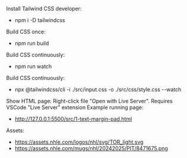 Install Tailwind CSS developer:
- npm i -D tailwindcss

Build CSS once:
- npm run build

Build CSS continuously:
- npm run watch

Build CSS continuously:
- npx @tailwindcss/cli -i ./src/input.css -o ./src/css/style.css --watch

Show HTML page: Right-click file "Open with Live Server".
Requires VSCode "Live Server" extension
Example running page:
- http://127.0.0.1:5500/src/1-text-margin-pad.html

Assets:
- https://assets.nhle.com/logos/nhl/svg/TOR_light.svg
- https://assets.nhle.com/mugs/nhl/20242025/PIT/8471675.png
